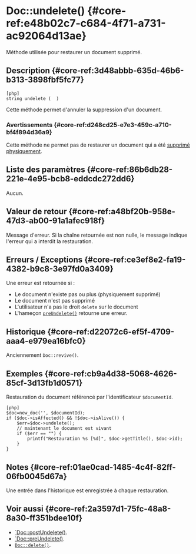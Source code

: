 # Doc::undelete() {#core-ref:e48b02c7-c684-4f71-a731-ac92064d13ae}

<div class="short-description" markdown="1">
Méthode utilisée pour restaurer un document supprimé.
</div>

## Description {#core-ref:3d48abbb-635d-46b6-b313-3898fbf5fc77}

    [php]
    string undelete (  )

Cette méthode permet d'annuler la suppression d'un document.

### Avertissements {#core-ref:d248cd25-e7e3-459c-a710-bf4f894d36a9}

Cette méthode ne permet pas de restaurer un document qui a été [supprimé
physiquement][delete].

## Liste des paramètres {#core-ref:86b6db28-221e-4e95-bcb8-eddcdc272dd6}

Aucun.

## Valeur de retour {#core-ref:a48bf20b-958e-47d3-ab00-91a1afec918f}

Message d'erreur. Si la chaîne retournée est non nulle, le message indique
l'erreur qui a interdit la restauration.

## Erreurs / Exceptions {#core-ref:ce3ef8e2-fa19-4382-b9c8-3e97fd0a3409}

Une erreur est retournée si :

*   Le document n'existe pas ou plus (physiquement supprimé)
*   Le document n'est pas supprimé
*   L'utilisateur n'a pas le droit `delete` sur le document
*   L'hameçon [`preUndelete()`][docpreundelete] retourne une erreur.

## Historique {#core-ref:d22072c6-ef5f-4709-aaa4-e979ea16bfc0}

Anciennement `Doc::revive()`.

## Exemples {#core-ref:cb9a4d38-5068-4626-85cf-3d13fb1d0571}

Restauration du document référencé par l'identificateur `$documentId`.

    [php]
    $doc=new_doc('', $documentId);
    if ($doc->isAffected() && !$doc->isAlive()) {
        $err=$doc->undelete();
        // maintenant le document est vivant
        if ($err == "") {
            printf("Restauration %s [%d]", $doc->getTitle(), $doc->id);
        }
    }

## Notes {#core-ref:01ae0cad-1485-4c4f-82ff-06fb0045d67a}

Une entrée dans l'historique est enregistrée à chaque restauration.

## Voir aussi {#core-ref:2a3597d1-75fc-48a8-8a30-ff351bdee10f}


*   [`Doc::postUndelete()][docpostundelete].
*   [`Doc::preUndelete()][docpreundelete].
*   [`Doc::delete()`][delete].

<!-- links -->
[docstore]:         #core-ref:b8540d13-ece6-4e9e-9b72-6a56bca9da12
[docpostcreated]:   #core-ref:b8f80e6b-a374-4bf4-bc76-47290cd69c45 "Hameçon Doc::postCreated()"
[docpoststore]:     #core-ref:99520a31-0aef-4bc6-b20a-114737059d17 "Hameçon Doc::postStore()"
[docprestore]:      #core-ref:3517da95-82fe-4adb-8bc4-ef49ca55edb0 "Hameçon Doc::preStore()"
[docprecreated]:    #core-ref:e85aa9d4-5e62-4a60-9d1c-f60433301747 "Hameçon Doc::preCreated()"
[docprerefresh]:    #core-ref:580d6be1-6b6a-439b-abd7-34b26cfaf2e5 "Hameçon Doc::preRefresh()"
[docpostrefresh]:   #core-ref:9352c534-3691-41e3-b293-599db8e9a4fd "Hameçon Doc::postRefresh()"
[docpreimport]:     #core-ref:adb6ba8b-15c4-42d3-97dc-1da16c2112ae "Hameçon Doc::preImport()"
[docpostimport]:    #core-ref:9de7e922-150a-416b-b846-b6e195bf0921 "Hameçon Doc::postImport()"
[docpreundelete]:   #core-ref:6ec8e3bc-90d2-4577-9152-a1a1f9341751 "Hameçon Doc::preUndelete()"
[docpostundelete]:  #core-ref:7d851f54-d167-4ecd-bbec-d3670023cc36 "Hameçon Doc::postUndelete()"
[undelete]:         #core-ref:e48b02c7-c684-4f71-a731-ac92064d13ae
[delete]:           #core-ref:c4372b13-c132-4148-9487-de2b7614d497
